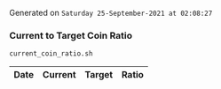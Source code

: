 Generated on `Saturday 25-September-2021 at 02:08:27`

### Current to Target Coin Ratio
`current_coin_ratio.sh`

Date|Current|Target|Ratio
---|---|---|---
